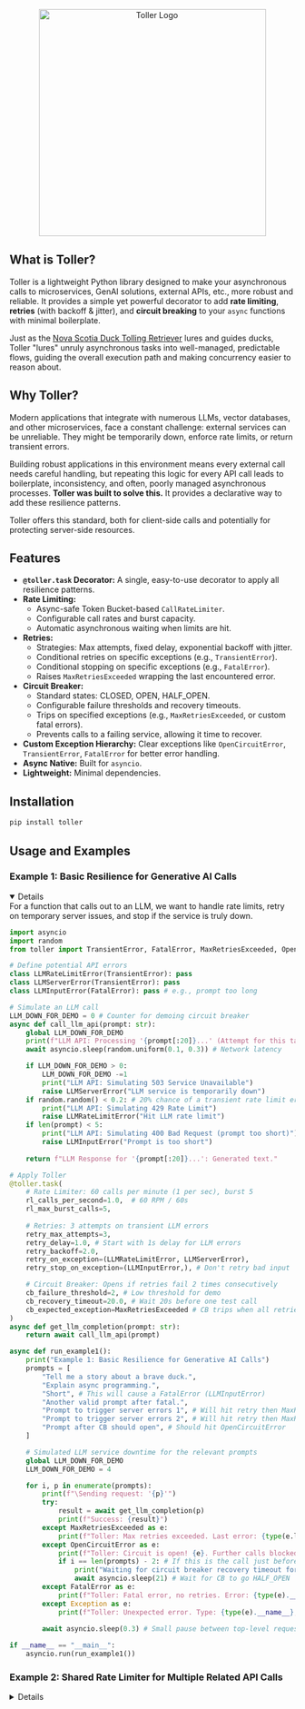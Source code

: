 <p align="center">
  <img src="logo.png" alt="Toller Logo" width="400"/>
</p>

## What is Toller?

Toller is a lightweight Python library designed to make your asynchronous calls to microservices, GenAI solutions, external APIs, etc., more robust and reliable. It provides a simple yet powerful decorator to add **rate limiting**, **retries** (with backoff & jitter), and **circuit breaking** to your `async` functions with minimal boilerplate.

Just as the [Nova Scotia Duck Tolling Retriever](https://www.akc.org/dog-breeds/nova-scotia-duck-tolling-retriever/) lures and guides ducks, Toller "lures" unruly asynchronous tasks into well-managed, predictable flows, guiding the overall execution path and making concurrency easier to reason about.

## Why Toller?

Modern applications that integrate with numerous LLMs, vector databases, and other microservices, face a constant challenge: external services can be unreliable. They might be temporarily down, enforce rate limits, or return transient errors.

Building robust applications in this environment means every external call needs careful handling, but repeating this logic for every API call leads to boilerplate, inconsistency, and often, poorly managed asynchronous processes. **Toller was built to solve this.** It provides a declarative way to add these resilience patterns.

Toller offers this standard, both for client-side calls and potentially for protecting server-side resources.

## Features

*   **`@toller.task` Decorator:** A single, easy-to-use decorator to apply all resilience patterns.
*   **Rate Limiting:**
    *   Async-safe Token Bucket-based `CallRateLimiter`.
    *   Configurable call rates and burst capacity.
    *   Automatic asynchronous waiting when limits are hit.
*   **Retries:**
    *   Strategies: Max attempts, fixed delay, exponential backoff with jitter.
    *   Conditional retries on specific exceptions (e.g., `TransientError`).
    *   Conditional stopping on specific exceptions (e.g., `FatalError`).
    *   Raises `MaxRetriesExceeded` wrapping the last encountered error.
*   **Circuit Breaker:**
    *   Standard states: CLOSED, OPEN, HALF_OPEN.
    *   Configurable failure thresholds and recovery timeouts.
    *   Trips on specified exceptions (e.g., `MaxRetriesExceeded`, or custom fatal errors).
    *   Prevents calls to a failing service, allowing it time to recover.
*   **Custom Exception Hierarchy:** Clear exceptions like `OpenCircuitError`, `TransientError`, `FatalError` for better error handling.
*   **Async Native:** Built for `asyncio`.
*   **Lightweight:** Minimal dependencies.

## Installation

```bash
pip install toller
```

## Usage and Examples

### Example 1: Basic Resilience for Generative AI Calls
<details open>
    For a function that calls out to an LLM, we want to handle rate limits, retry on temporary server issues, and stop if the service is truly down.

```python
import asyncio
import random
from toller import TransientError, FatalError, MaxRetriesExceeded, OpenCircuitError

# Define potential API errors
class LLMRateLimitError(TransientError): pass
class LLMServerError(TransientError): pass
class LLMInputError(FatalError): pass # e.g., prompt too long

# Simulate an LLM call
LLM_DOWN_FOR_DEMO = 0 # Counter for demoing circuit breaker
async def call_llm_api(prompt: str):
    global LLM_DOWN_FOR_DEMO
    print(f"LLM API: Processing '{prompt[:20]}...' (Attempt for this task)")
    await asyncio.sleep(random.uniform(0.1, 0.3)) # Network latency

    if LLM_DOWN_FOR_DEMO > 0:
        LLM_DOWN_FOR_DEMO -=1
        print("LLM API: Simulating 503 Service Unavailable")
        raise LLMServerError("LLM service is temporarily down")
    if random.random() < 0.2: # 20% chance of a transient rate limit error
        print("LLM API: Simulating 429 Rate Limit")
        raise LLMRateLimitError("Hit LLM rate limit")
    if len(prompt) < 5:
        print("LLM API: Simulating 400 Bad Request (prompt too short)")
        raise LLMInputError("Prompt is too short")
    
    return f"LLM Response for '{prompt[:20]}...': Generated text."

# Apply Toller
@toller.task(
    # Rate Limiter: 60 calls per minute (1 per sec), burst 5
    rl_calls_per_second=1.0,  # 60 RPM / 60s
    rl_max_burst_calls=5,
    
    # Retries: 3 attempts on transient LLM errors
    retry_max_attempts=3,
    retry_delay=1.0, # Start with 1s delay for LLM errors
    retry_backoff=2.0,
    retry_on_exception=(LLMRateLimitError, LLMServerError),
    retry_stop_on_exception=(LLMInputError,), # Don't retry bad input

    # Circuit Breaker: Opens if retries fail 2 times consecutively
    cb_failure_threshold=2, # Low threshold for demo
    cb_recovery_timeout=20.0, # Wait 20s before one test call
    cb_expected_exception=MaxRetriesExceeded # CB trips when all retries are exhausted
)
async def get_llm_completion(prompt: str):
    return await call_llm_api(prompt)

async def run_example1():
    print("Example 1: Basic Resilience for Generative AI Calls")
    prompts = [
        "Tell me a story about a brave duck.",
        "Explain async programming.",
        "Short", # This will cause a FatalError (LLMInputError)
        "Another valid prompt after fatal.",
        "Prompt to trigger server errors 1", # Will hit retry then MaxRetriesExceeded
        "Prompt to trigger server errors 2", # Will hit retry then MaxRetriesExceeded, tripping CB
        "Prompt after CB should open", # Should hit OpenCircuitError
    ]

    # Simulated LLM service downtime for the relevant prompts
    global LLM_DOWN_FOR_DEMO
    LLM_DOWN_FOR_DEMO = 4

    for i, p in enumerate(prompts):
        print(f"\Sending request: '{p}'")
        try:
            result = await get_llm_completion(p)
            print(f"Success: {result}")
        except MaxRetriesExceeded as e:
            print(f"Toller: Max retries exceeded. Last error: {type(e.last_exception).__name__}: {e.last_exception}")
        except OpenCircuitError as e:
            print(f"Toller: Circuit is open! {e}. Further calls blocked temporarily.")
            if i == len(prompts) - 2: # If this is the call just before the last one
                print("Waiting for circuit breaker recovery timeout for demo...")
                await asyncio.sleep(21) # Wait for CB to go HALF_OPEN
        except FatalError as e:
            print(f"Toller: Fatal error, no retries. Error: {type(e).__name__}: {e}")
        except Exception as e:
            print(f"Toller: Unexpected error. Type: {type(e).__name__}, Error: {e}")
        
        await asyncio.sleep(0.3) # Small pause between top-level requests to see rate limiter too

if __name__ == "__main__":
    asyncio.run(run_example1())
```
</details>


### Example 2: Shared Rate Limiter for Multiple Related API Calls
<details>
    Often, different API endpoints for the same service share an overall rate limit.

```python
import time
from toller import CallRateLimiter # For creating a shared instance

# Assume these two functions call endpoints that share a single rate limit pool
shared_api_rl = CallRateLimiter(calls_per_second=2, max_burst_calls=2, name="MyServiceSharedRL")

@toller.task(
    rate_limiter_instance=shared_api_rl,
    # Disable retry/CB for this simple RL demo
    enable_retry=False, enable_circuit_breaker=False 
)
async def call_endpoint_a(item_id: int):
    print(f"Calling A for {item_id}...")
    await asyncio.sleep(0.1)
    return f"A {item_id} done"

@toller.task(
    rate_limiter_instance=shared_api_rl,
    enable_retry=False, enable_circuit_breaker=False
)
async def call_endpoint_b(item_id: int):
    print(f"Calling B for {item_id}...")
    await asyncio.sleep(0.1)
    return f"B {item_id} done"

async def run_example2():
    print("\nExample 2: Shared Rate Limiter")
    tasks = []
    # These 4 calls will exceed the burst of 2 for the shared limiter (rate 2/sec), so, some will be delayed.
    tasks.append(call_endpoint_a(1))
    tasks.append(call_endpoint_b(1))
    tasks.append(call_endpoint_a(2))
    tasks.append(call_endpoint_b(2))

    start_time = time.time()
    results = await asyncio.gather(*tasks)
    duration = time.time() - start_time

    for res in results:
        print(f"Shared RL Result: {res}")
    print(f"Total time for 4 calls with shared RL (2/sec, burst 2): {duration:.2f}s (expected > ~1.0s)")

if __name__ == "__main__":
    asyncio.run(run_example2())
```
</details>
